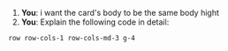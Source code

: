 1. **You**: i want the card's body to be the same body hight
2. **You**: Explain the following code in detail: 
```html
row row-cols-1 row-cols-md-3 g-4
```